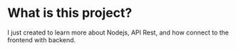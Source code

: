 # What is this project?

I just created to learn more about Nodejs, API Rest, and how connect to
the frontend with backend.
